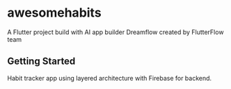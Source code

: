 # awesomehabits

A Flutter project build with AI app builder Dreamflow created by FlutterFlow team

## Getting Started

Habit tracker app using layered architecture with Firebase for backend.
